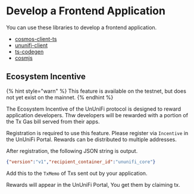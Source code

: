 # Develop a Frontend Application

You can use these libraries to develop a frontend application.

- [cosmos-client-ts](https://github.com/cosmos-client/cosmos-client-ts)
- [ununifi-client](https://github.com/cosmos-client/ununifi-ts)
- [ts-codegen](https://github.com/CosmWasm/ts-codegen)
- [cosmjs](https://github.com/cosmos/cosmjs)

## Ecosystem Incentive

{% hint style="warn" %}
This feature is available on the testnet, but does not yet exist on the mainnet.
{% endhint %}

The Ecosystem Incentive of the UnUniFi protocol is designed to reward application developers.
Thw developers will be rewarded with a portion of the Tx Gas bill served from their apps.

Registration is required to use this feature.
Please register via `Incentive` in the UnUniFi Portal. Rewards can be distributed to multiple addresses.

After registration, the following JSON string is output.

```json
{"version":"v1","recipient_container_id":"ununifi_core"}
```

Add this to the `TxMemo` of Txs sent out by your application.

Rewards will appear in the UnUniFi Portal, You get them by claiming tx.
